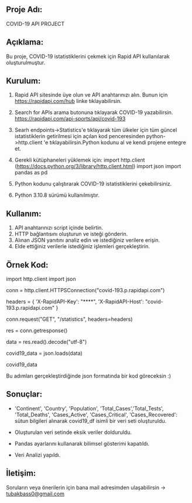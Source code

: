 ## Proje Adı:

COVID-19 API PROJECT

## Açıklama:

Bu proje, COVID-19 istatistiklerini çekmek için Rapid API kullanılarak oluşturulmuştur.

## Kurulum:

1. Rapid API sitesinde üye olun ve API anahtarınızı alın. Bunun için https://rapidapi.com/hub linke tıklayabilirsin.

2. Search for APIs arama butonuna tıklayarak COVID-19 yazabilirsin. https://rapidapi.com/api-sports/api/covid-193

3. Searh endpoints->Statistics'e tıklayarak tüm ülkeler için tüm güncel istatistiklerin getirilmesi için açılan kod penceresinden python->http.client 'e tıklayabilirsin.Python kodunu al ve kendi projene entegre et.

4. Gerekli kütüphaneleri yüklemek için:
   import http.client (https://docs.python.org/3/library/http.client.html)
   import json
   import pandas as pd

5. Python kodunu çalıştırarak COVID-19 istatistiklerini çekebilirsiniz.

6. Python 3.10.8 sürümü kullanılmıştır.

## Kullanım:

1. API anahtarınızı script içinde belirtin.
2. HTTP bağlantısını oluşturun ve isteği gönderin.
3. Alınan JSON yanıtını analiz edin ve istediğiniz verilere erişin.
4. Elde ettiğiniz verilerle istediğiniz işlemleri gerçekleştirin.

## Örnek Kod:

import http.client
import json

conn = http.client.HTTPSConnection("covid-193.p.rapidapi.com")

headers = {
'X-RapidAPI-Key': "\*\*\*\*",
'X-RapidAPI-Host': "covid-193.p.rapidapi.com"
}

conn.request("GET", "/statistics", headers=headers)

res = conn.getresponse()

data = res.read().decode("utf-8")

covid19_data = json.loads(data)

covid19_data

Bu adımları gerçekleştirdiğinde json formatında bir kod göreceksin :)

## Sonuçlar:

- 'Continent', 'Country', 'Population', 'Total_Cases','Total_Tests', 'Total_Deaths', 'Cases_Active', 'Cases_Critical', 'Cases_Recovered': sütun bilgileri alınarak covid19_df isimli bir veri seti oluşturuldu.

- Oluşturulan veri setinde eksik veriler dolduruldu.

- Pandas ayarlarını kullanarak bilimsel gösterimi kapatıldı.
- Veri Analizi yapıldı.

## İletişim:

Soruların veya önerilerin için bana mail adresimden ulaşabilirsin -> tubakbass0@gmail.com
